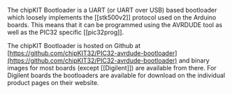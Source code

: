 The chipKIT Bootloader is a UART (or UART over USB) based bootloader which loosely implements the [[stk500v2]] protocol used on the Arduino boards.  This means that it can be programmed using the AVRDUDE tool as well as the PIC32 specific [[pic32prog]].

The chipKIT Bootloader is hosted on Github at [https://github.com/chipKIT32/PIC32-avrdude-bootloader](https://github.com/chipKIT32/PIC32-avrdude-bootloader) and binary images for most boards (except [[Digilent]]) are available from there. For Digilent boards the bootloaders are available for download on the individual product pages on their website.